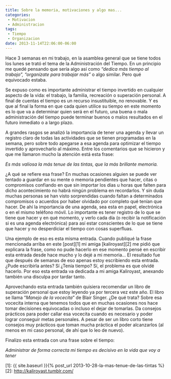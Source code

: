 ```yaml
---
title: Sobre la memoria, motivaciones y algo mas...
categories:
 - Motivacion
 - Administracion
tags:
 - Tiempo
 - Organizacion
date: 2013-11-14T22:06:00-06:00
---
```

Hace 3 semanas en mi trabajo, en la asamblea general que se tiene todos los lunes se trató el tema de la Administración del Tiempo. En un principio me quedé pensando que sería algo así como _“dedica más tiempo al trabajo”, “organízate para trabajar más”_ o algo similar. Pero qué equivocado estaba.

Se expuso como es importante administrar el tiempo invertido en cualquier aspecto de la vida: el trabajo, la familia, recreación o superación personal. A final de cuentas el tiempo es un recurso insustituible, no renovable. Y es que al final la forma en que cada quien utilice su tiempo en este momento es lo que va a determinar quien será en el futuro, una buena o mala administración del tiempo puede terminar buenos o malos resultados en el futuro inmediato o a largo plazo.

A grandes rasgos se analizó la importancia de tener una agenda y llevar un registro claro de todas las actividades que se tienen programadas en la semana, pero sobre todo apegarse a esa agenda para optimizar el tiempo invertido y aprovecharlo al máximo. Entre los comentarios que se hicieron y que me llamaron mucho la atención está esta frase:

_Es más valiosa la más tenue de las tintas, que la más brillante memoria._

¿A qué se refiere esa frase? En muchas ocasiones alguien se puede ver tentado a guardar en su mente o memoria pendientes que hacer, citas o compromisos confiando en que sin importar los días u horas que falten para dicho acontecimiento no habrá ningún problema en recordarlos. Y sin duda muchas personas se han visto sorprendidas cuando faltan a determinados compromisos o acuerdos por haber olvidado por completo qué tenían que hacer. De ahí la importancia de una agenda, sea esta en papel, electrónica o en el mismo teléfono móvil. Lo importante es tener registro de lo que se tiene que hacer y en qué momento, y verlo cada día (o recibir la notificación si es una agenda electrónica) para así estar conscientes de lo que se tiene que hacer y no desperdiciar el tiempo con cosas superfluas.

Una ejemplo de eso es esta misma entrada. Cuando publiqué la frase mencionada arriba en este [post][1] mi amiga [kaliroyast][2] me pidió que explicara la frase, como no pude hacerlo en ese momento pensé en escribir esta entrada desde hace mucho y lo dejé a mi memoria… El resultado fue que después de semanas de eso apenas estoy escribiendo esta entrada. ¿Pude escribirla antes? Sí ¿Tenía tiempo? Sí, el problema es que olvidé hacerlo. Por eso esta entrada va dedicada a mi amiga Kaliroyast, anexando también una disculpa por tardar tanto. 

Aprovechando esta entrada también quisiera recomendar un libro de superación personal que estoy leyendo ya por tercera vez este año. El libro se llama “*Manejo de la vocecita*” de Blair Singer. ¿De qué trata? Sobre esa vocecita interna que tenemos todos que en muchas ocasiones nos hace tomar decisiones equivocadas o incluso el dejar de tomarlas. Da consejos prácticos para poder callar esa vocecita cuando es necesario y poder lograr conseguir metas personales. A pesar de ser un libro corto tiene consejos muy prácticos que toman mucha práctica el poder alcanzarlos (al menos en mi caso personal, de ahí que lo leo de nuevo). 

Finalizo esta entrada con una frase sobre el tiempo:

_Administrar de forma correcta mi tiempo es decisivo en la vida que voy a tener_

[1]: {{ site.baseurl }}{% post_url 2013-10-28-la-mas-tenue-de-las-tintas %}
[2]: http://kaliroyast.tumblr.com/
